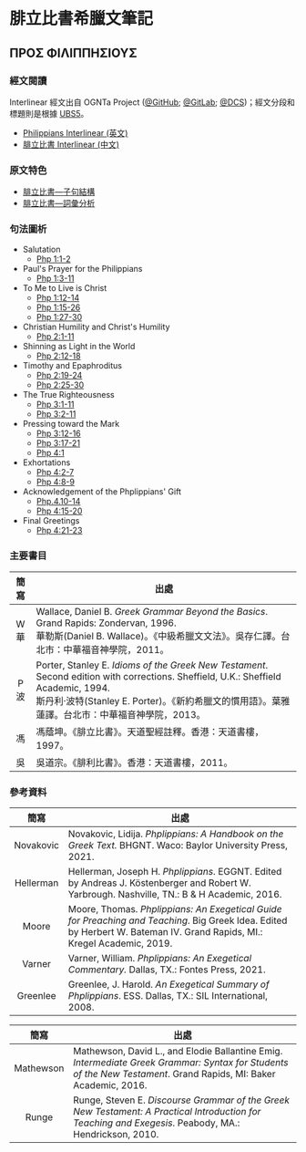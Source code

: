 # 腓立比書希臘文筆記

## ΠΡΟΣ ΦΙΛΙΠΠΗΣΙΟΥΣ

### 經文閱讀
Interlinear 經文出自 OGNTa Project ([@GitHub](https://github.com/Andley/OGNTa); [@GitLab](https://gitlab.com/Andley/ognta); [@DCS](https://git.door43.org/Andley/OGNTa))；經文分段和標題則是根據 [UBS5](https://www.academic-bible.com/en/online-bibles/greek-new-testament-ubs5/read-the-bible-text/bibel/text/lesen/stelle/60/10001/19999/ch/9ae6cbbf13501064355209f3c3a858de/)。

- [Philippians Interlinear (英文) ](Philippians-Interlinear.md)
- [腓立比書 Interlinear (中文) ](Philippians-Interlinear-TC.md)

### 原文特色
- [腓立比書—子句結構](Philippians-Clause.md)  
- [腓立比書—詞彙分析](Philippians-Vocabulary.md)  

### 句法圖析

- Salutation
	- [Php 1:1-2](Php.1.1-2.md)
- Paul's Prayer for the Philippians
	- [Php 1:3-11](Php.1.3-11.md)
- To Me to Live is Christ
	- [Php 1:12-14](Php.1.12-14.md)
	- [Php 1:15-26](Php.1.15-26.md)
	- [Php 1:27-30](Php.1.27-30.md)
- Christian Humility and Christ's Humility
	- [Php 2:1-11](Php.2.1-11.md)
- Shinning as Light in the World
	- [Php 2:12-18](Php.2.12-18.md)
- Timothy and Epaphroditus
	- [Php 2:19-24](Php.2.19-24.md)
	- [Php 2:25-30](Php.2.25-30.md)
- The True Righteousness
	- [Php 3:1-11](Php.3.1.md)
	- [Php 3:2-11](Php.3.2-11.md)
- Pressing toward the Mark
	- [Php 3:12-16](Php.3.12-16.md)
	- [Php 3:17-21](Php.3.17-21.md)
	- [Php 4:1](Php.4.1.md)
- Exhortations
	- [Php 4:2-7](Php.4.2-7.md)
	- [Php 4:8-9](Php.4.8-9.md)
- Acknowledgement of the Phplippians' Gift
	- [Php.4.10-14](Php.4.10-14.md)
	- [Php 4:15-20](Php.4.15-20.md)
- Final Greetings
	- [Php 4:21-23](Php.4.21-23.md)


### 主要書目
簡寫 | 出處
:------:| --- 
W<br>華 | Wallace, Daniel B. <em>Greek Grammar Beyond the Basics</em>. Grand Rapids: Zondervan, 1996. <br>華勒斯(Daniel B. Wallace)。《中級希臘文文法》。吳存仁譯。台北市：中華福音神學院，2011。
P<br>波 | Porter, Stanley E. <em>Idioms of the Greek New Testament</em>. Second edition with corrections. Sheffield, U.K.: Sheffield Academic, 1994. <br>斯丹利‧波特(Stanley E. Porter)。《新約希臘文的慣用語》。葉雅蓮譯。台北市：中華福音神學院，2013。
馮 | 馮蔭坤。《腓立比書》。天道聖經註釋。香港：天道書樓，1997。
吳 | 吳道宗。《腓利比書》。香港：天道書樓，2011。


### 參考資料
簡寫 | 出處
:------:| --- 
Novakovic | Novakovic, Lidija. _Phplippians: A Handbook on the Greek Text._ BHGNT. Waco: Baylor University Press, 2021.
Hellerman | Hellerman, Joseph H. _Phplippians_. EGGNT. Edited by Andreas J. Köstenberger and Robert W. Yarbrough. Nashville, TN.: B & H Academic, 2016.
Moore | Moore, Thomas. _Phplippians: An Exegetical Guide for Preaching and Teaching_. Big Greek Idea. Edited by Herbert W. Bateman IV. Grand Rapids, MI.: Kregel Academic, 2019.
Varner | Varner, William. _Phplippians: An Exegetical Commentary._ Dallas, TX.: Fontes Press, 2021.
Greenlee | Greenlee, J. Harold. _An Exegetical Summary of Phplippians_. ESS. Dallas, TX.: SIL International, 2008.


簡寫 | 出處
:------:| --- 
Mathewson | Mathewson, David L., and Elodie Ballantine Emig. <em>Intermediate Greek Grammar: Syntax for Students of the New Testament</em>. Grand Rapids, MI: Baker Academic, 2016.
Runge | Runge, Steven E. <em>Discourse Grammar of the Greek New Testament: A Practical Introduction for Teaching and Exegesis</em>. Peabody, MA.: Hendrickson, 2010.

